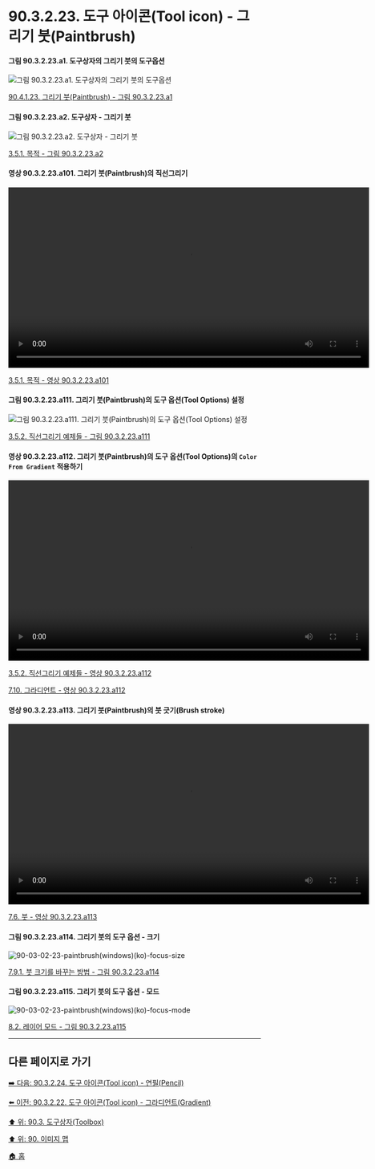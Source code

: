 # 90.3.2.23. 도구 아이콘(Tool icon) - 그리기 붓(Paintbrush)

#### 그림 90.3.2.23.a1. 도구상자의 그리기 붓의 도구옵션
![그림 90.3.2.23.a1. 도구상자의 그리기 붓의 도구옵션](https://github.com/wonder13662/gimp/assets/15767104/a8ef3a23-51e7-46db-a10a-15cffa7ccd6b)

[90.4.1.23. 그리기 붓(Paintbrush) - 그림 90.3.2.23.a1](https://wonder13662.github.io/gimp/2.10.36_ko/90-04-01-tool_optionsx-23-paintbrush.html#%EA%B7%B8%EB%A6%BC-903223a1-%EB%8F%84%EA%B5%AC%EC%83%81%EC%9E%90%EC%9D%98-%EA%B7%B8%EB%A6%AC%EA%B8%B0-%EB%B6%93%EC%9D%98-%EB%8F%84%EA%B5%AC%EC%98%B5%EC%85%98)

#### 그림 90.3.2.23.a2. 도구상자 - 그리기 붓
![그림 90.3.2.23.a2. 도구상자 - 그리기 붓](https://github.com/wonder13662/gimp/assets/15767104/8037e4e3-2df5-4bee-ab58-5efab4efefd1)

[3.5.1. 목적 - 그림 90.3.2.23.a2](https://wonder13662.github.io/gimp/2.10.36_ko/03-05-01-intention.html#%EA%B7%B8%EB%A6%BC-903223a2-%EB%8F%84%EA%B5%AC%EC%83%81%EC%9E%90---%EA%B7%B8%EB%A6%AC%EA%B8%B0-%EB%B6%93)

#### 영상 90.3.2.23.a101. 그리기 붓(Paintbrush)의 직선그리기
<video controls="controls" width="720" environment="MacOS:Sonoma 14.2.1 GIMP 2.10.36" src="https://github.com/wonder13662/gimp/assets/15767104/a31aa347-7971-4b8f-8de0-96667cb763de"></video>

[3.5.1. 목적 - 영상 90.3.2.23.a101](https://wonder13662.github.io/gimp/2.10.36_ko/03-05-01-intention.html#%EC%98%81%EC%83%81-903223a101-%EA%B7%B8%EB%A6%AC%EA%B8%B0-%EB%B6%93paintbrush%EC%9D%98-%EC%A7%81%EC%84%A0%EA%B7%B8%EB%A6%AC%EA%B8%B0)

#### 그림 90.3.2.23.a111. 그리기 붓(Paintbrush)의 도구 옵션(Tool Options) 설정
![그림 90.3.2.23.a111. 그리기 붓(Paintbrush)의 도구 옵션(Tool Options) 설정](https://github.com/wonder13662/gimp/assets/15767104/bca225fa-05ed-4777-aef7-321eb8ec74d0)

[3.5.2. 직선그리기 예제들 - 그림 90.3.2.23.a111](https://wonder13662.github.io/gimp/2.10.36_ko/03-05-02-examples.html#%EA%B7%B8%EB%A6%BC-903223a111-%EA%B7%B8%EB%A6%AC%EA%B8%B0-%EB%B6%93paintbrush%EC%9D%98-%EB%8F%84%EA%B5%AC-%EC%98%B5%EC%85%98tool-options-%EC%84%A4%EC%A0%95)

#### 영상 90.3.2.23.a112. 그리기 붓(Paintbrush)의 도구 옵션(Tool Options)의 `Color From Gradient` 적용하기
<video controls="controls" width="720" environment="MacOS:Sonoma 14.2.1 GIMP 2.10.36" src="https://github.com/wonder13662/gimp/assets/15767104/6215e2ac-b807-4732-b106-e37b2c0c2c82"></video>

[3.5.2. 직선그리기 예제들 - 영상 90.3.2.23.a112](https://wonder13662.github.io/gimp/2.10.36_ko/03-05-02-examples.html#%EC%98%81%EC%83%81-903223a112-%EA%B7%B8%EB%A6%AC%EA%B8%B0-%EB%B6%93paintbrush%EC%9D%98-%EB%8F%84%EA%B5%AC-%EC%98%B5%EC%85%98tool-options%EC%9D%98-color-from-gradient-%EC%A0%81%EC%9A%A9%ED%95%98%EA%B8%B0)

[7.10. 그라디언트 - 영상 90.3.2.23.a112](https://wonder13662.github.io/gimp/2.10.36_ko/07-10-gradients.html#%EC%98%81%EC%83%81-903223a112-%EA%B7%B8%EB%A6%AC%EA%B8%B0-%EB%B6%93paintbrush%EC%9D%98-%EB%8F%84%EA%B5%AC-%EC%98%B5%EC%85%98tool-options%EC%9D%98-color-from-gradient-%EC%A0%81%EC%9A%A9%ED%95%98%EA%B8%B0)

#### 영상 90.3.2.23.a113. 그리기 붓(Paintbrush)의 붓 긋기(Brush stroke)
<video controls="controls" width="720" src="https://github.com/wonder13662/gimp/assets/15767104/f71f220a-c5e6-4262-afa0-f1dd7e1e2fde"></video>

[7.6. 붓 - 영상 90.3.2.23.a113](https://wonder13662.github.io/gimp/2.10.36_ko/07-06-brushes.html#%EC%98%81%EC%83%81-903223a113-%EA%B7%B8%EB%A6%AC%EA%B8%B0-%EB%B6%93paintbrush%EC%9D%98-%EB%B6%93-%EA%B8%8B%EA%B8%B0brush-stroke)

#### 그림 90.3.2.23.a114. 그리기 붓의 도구 옵션 - 크기
![90-03-02-23-paintbrush(windows)(ko)-focus-size](https://github.com/wonder13662/gimp/assets/15767104/184fcad8-9cac-4838-aefd-c76e731b0be8)

[7.9.1. 붓 크기를 바꾸는 방법 - 그림 90.3.2.23.a114](https://wonder13662.github.io/gimp/2.10.36_ko/07-09-01-how-to-change-the-size-of-a-brush.html#%EA%B7%B8%EB%A6%BC-903223a114-%EA%B7%B8%EB%A6%AC%EA%B8%B0-%EB%B6%93%EC%9D%98-%EB%8F%84%EA%B5%AC-%EC%98%B5%EC%85%98---%ED%81%AC%EA%B8%B0)

#### 그림 90.3.2.23.a115. 그리기 붓의 도구 옵션 - 모드
![90-03-02-23-paintbrush(windows)(ko)-focus-mode](https://github.com/wonder13662/gimp/assets/15767104/45e4f406-089e-4ebc-a295-4a5e6ab9e687)

[8.2. 레이어 모드 - 그림 90.3.2.23.a115](https://wonder13662.github.io/gimp/2.10.36_ko/08-02-00-layer-modes.html#%EA%B7%B8%EB%A6%BC-903223a115-%EA%B7%B8%EB%A6%AC%EA%B8%B0-%EB%B6%93%EC%9D%98-%EB%8F%84%EA%B5%AC-%EC%98%B5%EC%85%98---%EB%AA%A8%EB%93%9C)

***

## 다른 페이지로 가기

[➡️ 다음: 90.3.2.24. 도구 아이콘(Tool icon) - 연필(Pencil)](./90-03-02-tool_iconx-24-pencil.md)

[⬅️ 이전: 90.3.2.22. 도구 아이콘(Tool icon) - 그라디언트(Gradient)](./90-03-02-tool_iconx-22-gradient.md)

[⬆️ 위: 90.3. 도구상자(Toolbox)](./90-03-00-toolbox.md)

[⬆️ 위: 90. 이미지 맵](./90-00-image-map.md)

[🏠 홈](./00-home.md)
